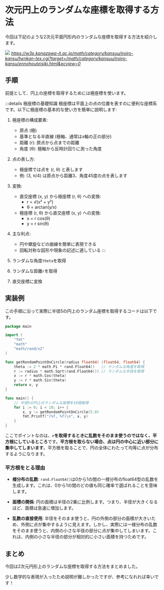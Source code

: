# 次元円上のランダムな座標を取得する方法

今回は下記のような2次元平面円形内のランダムな座標を取得する方法を紹介します。

![](https://w3e.kanazawa-it.ac.jp/math/category/kika/zutohouteisiki/image/en-no-houteisiki-1.gif)
*https://w3e.kanazawa-it.ac.jp/math/category/kansuu/iroiro-kansu/henkan-tex.cgi?target=/math/category/kansuu/iroiro-kansu/ennohouteisiki.html&pcview=0*

## 手順

前提として、円上の座標を取得するためには極座標を使います。

:::details 極座標の基礎知識
極座標は平面上の点の位置を表すのに便利な座標系です。以下に極座標の基本的な使い方を簡単に説明します:
1. 極座標の構成要素:
    - 原点 (極)
    - 基準となる半直線 (極軸、通常はx軸の正の部分)
    - 距離 (r): 原点から点までの距離
    - 角度 (θ): 極軸から反時計回りに測った角度
2. 点の表し方:
    - 極座標では点を (r, θ) と表します
    - 例: (3, π/4) は原点から距離3、角度45度の点を表します
3. 変換:
    - 直交座標 (x, y) から極座標 (r, θ) への変換:
        - r = √(x² + y²)
        - θ = arctan(y/x)
    - 極座標 (r, θ) から直交座標 (x, y) への変換:
        - x = r cos(θ)
        - y = r sin(θ)
4. 主な利点:
    - 円や螺旋などの曲線を簡単に表現できる
    - 回転対称な図形や現象の記述に適している
:::

1. ランダムな角度`theta`を取得
2. ランダムな距離`r`を取得
3. 直交座標に変換

## 実装例

この手順に沿って実際に半径5の円上のランダム座標を取得するコードは以下です。

```go
package main

import (
	"fmt"
	"math"
	"math/rand/v2"
)

func getRondomPointOnCircle(radius float64) (float64, float64) {
	theta := 2 * math.Pi * rand.Float64()   // ランダムな角度を取得
	r := radius * math.Sqrt(rand.Float64()) // ランダムな半径を取得
	x := r * math.Cos(theta)
	y := r * math.Sin(theta)
	return x, y
}

func main() {
	// 半径5の円上のランダムな座標を10個取得
	for i := 0; i < 10; i++ {
		x, y := getRondomPointOnCircle(5.0)
		fmt.Printf("(%f, %f)\n", x, y)
	}
}
```

ここでポイントなのは、**`r`を取得するときに乱数をそのまま使うのではなく、平方根にしているところ**です。**平方根を取らない場合、点は円の中心に近い部分に集中してしまいます**。平方根を取ることで、円の全体にわたって均等に点が分布するようになります。

### 平方根をとる理由

- **様分布の乱数**:
`rand.Float64()`は0から1の間の一様分布のfloat64型の乱数を生成します。これは、0から1の間のどの値も同じ確率で選ばれることを意味します。

- **面積の関係**:
円の面積は半径の2乗に比例します。つまり、半径が大きくなるほど、面積は急速に増加します。

- **乱数の直接使用**:
半径をそのまま使うと、円の外側の部分の面積が大きいため、外側に点が集中するように見えます。しかし、実際には一様分布の乱数をそのまま使うと、内側の小さな半径の部分に点が集中してしまいます。これは、内側の小さな半径の部分が相対的に小さい面積を持つためです。

## まとめ

今回は2次元円形上のランダムな座標を取得する方法をまとめました。

少し数学的な表現が入ったため説明が難しかったですが、参考になれれば幸いです！